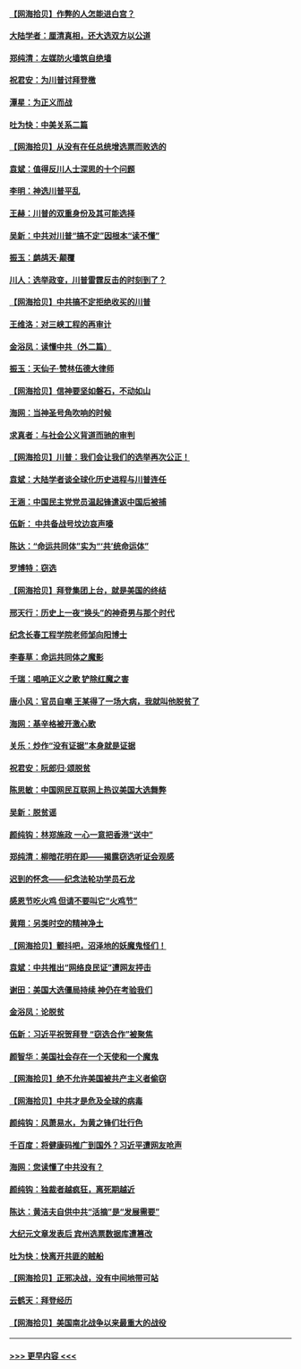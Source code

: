 #### [【网海拾贝】作弊的人怎能进白宫？](../pages/nsc993/n12603546.md?t=12091151) 
#### [大陆学者：厘清真相，还大选双方以公道](../pages/nsc993/n12603475.md?t=12091151) 
#### [郑纯清：左媒防火墙筑自绝墙](../pages/nsc993/n12602226.md?t=12091151) 
#### [祝君安：为川普讨拜登檄](../pages/nsc993/n12602199.md?t=12091151) 
#### [潭星：为正义而战](../pages/nsc993/n12600926.md?t=12091151) 
#### [吐为快：中美关系二篇](../pages/nsc993/n12600908.md?t=12091151) 
#### [【网海拾贝】从没有在任总统增选票而败选的](../pages/nsc993/n12600435.md?t=12091151) 
#### [袁斌：值得反川人士深思的十个问题](../pages/nsc993/n12600332.md?t=12091151) 
#### [李明：神选川普平乱](../pages/nsc993/n12599751.md?t=12091151) 
#### [王赫：川普的双重身份及其可能选择](../pages/nsc993/n12599723.md?t=12091151) 
#### [吴新：中共对川普“搞不定”因根本“读不懂”](../pages/nsc993/n12599502.md?t=12091151) 
#### [振玉：鹧鸪天‧颠覆](../pages/nsc993/n12599494.md?t=12091151) 
#### [川人：选举政变，川普雷霆反击的时刻到了？](../pages/nsc993/n12599291.md?t=12091151) 
#### [【网海拾贝】中共搞不定拒绝收买的川普](../pages/nsc993/n12598955.md?t=12091151) 
#### [王维洛：对三峡工程的再审计](../pages/nsc993/n12598436.md?t=12091151) 
#### [金浴凤：读懂中共（外二篇）](../pages/nsc993/n12597943.md?t=12091151) 
#### [振玉：天仙子‧赞林伍德大律师](../pages/nsc993/n12597929.md?t=12091151) 
#### [【网海拾贝】信神要坚如磐石，不动如山](../pages/nsc993/n12597901.md?t=12091151) 
#### [海网：当神圣号角吹响的时候](../pages/nsc993/n12595891.md?t=12091151) 
#### [求真者：与社会公义背道而驰的审判](../pages/nsc993/n12595868.md?t=12091151) 
#### [【网海拾贝】川普：我们会让我们的选举再次公正！](../pages/nsc993/n12594930.md?t=12091151) 
#### [袁斌：大陆学者谈全球化历史进程与川普连任](../pages/nsc993/n12594690.md?t=12091151) 
#### [王涵：中国民主党党员温起锋遣返中国后被捕](../pages/nsc993/n12594540.md?t=12091151) 
#### [伍新： 中共备战号坟边哀声嚎](../pages/nsc993/n12593086.md?t=12091151) 
#### [陈达：“命运共同体”实为“‘共’统命运体”](../pages/nsc993/n12590865.md?t=12091151) 
#### [罗博特：窃选](../pages/nsc993/n12590619.md?t=12091151) 
#### [【网海拾贝】拜登集团上台，就是美国的终结](../pages/nsc993/n12589725.md?t=12091151) 
#### [邢天行：历史上一夜“换头”的神奇男与那个时代](../pages/nsc993/n12589424.md?t=12091151) 
#### [纪念长春工程学院老师邹向阳博士](../pages/nsc993/n12585390.md?t=12091151) 
#### [李春草：命运共同体之魔影](../pages/nsc993/n12585026.md?t=12091151) 
#### [千瑞：唱响正义之歌 铲除红魔之害](../pages/nsc993/n12585002.md?t=12091151) 
#### [唐小风：官员自嘲 王某得了一场大病，我就叫他脱贫了](../pages/nsc993/n12584981.md?t=12091151) 
#### [海网：基辛格被开激心歌](../pages/nsc993/n12584946.md?t=12091151) 
#### [关乐：炒作“没有证据”本身就是证据](../pages/nsc993/n12583146.md?t=12091151) 
#### [祝君安：阮郎归‧颂脱贫](../pages/nsc993/n12583119.md?t=12091151) 
#### [陈思敏：中国网民互联网上热议美国大选舞弊](../pages/nsc993/n12582845.md?t=12091151) 
#### [吴新：脱贫谣](../pages/nsc993/n12580839.md?t=12091151) 
#### [颜纯钩：林郑施政 一心一意把香港“送中”](../pages/nsc993/n12580805.md?t=12091151) 
#### [郑纯清：柳暗花明在即——揭露窃选听证会观感](../pages/nsc993/n12580795.md?t=12091151) 
#### [迟到的怀念——纪念法轮功学员石龙](../pages/nsc993/n12580245.md?t=12091151) 
#### [感恩节吃火鸡  但请不要叫它“火鸡节”](../pages/nsc993/n12580252.md?t=12091151) 
#### [黄翔：另类时空的精神净土](../pages/nsc993/n12578638.md?t=12091151) 
#### [【网海拾贝】颤抖吧，沼泽地的妖魔鬼怪们！](../pages/nsc993/n12578552.md?t=12091151) 
#### [袁斌：中共推出“网络良民证”遭网友抨击](../pages/nsc993/n12578511.md?t=12091151) 
#### [谢田：美国大选僵局持续 神仍在考验我们](../pages/nsc993/n12577432.md?t=12091151) 
#### [金浴凤：论脱贫](../pages/nsc993/n12576386.md?t=12091151) 
#### [伍新：习近平祝贺拜登 “窃选合作”被聚焦](../pages/nsc993/n12576358.md?t=12091151) 
#### [颜智华：美国社会存在一个天使和一个魔鬼](../pages/nsc993/n12574299.md?t=12091151) 
#### [【网海拾贝】绝不允许美国被共产主义者偷窃](../pages/nsc993/n12573396.md?t=12091151) 
#### [【网海拾贝】中共才是危及全球的病毒](../pages/nsc993/n12571204.md?t=12091151) 
#### [颜纯钩：风萧易水，为黄之锋们壮行色](../pages/nsc993/n12571487.md?t=12091151) 
#### [千百度：将健康码推广到国外？习近平遭网友呛声](../pages/nsc993/n12570808.md?t=12091151) 
#### [海网：您读懂了中共没有？](../pages/nsc993/n12570487.md?t=12091151) 
#### [颜纯钩：独裁者越疯狂，离死期越近](../pages/nsc993/n12569055.md?t=12091151) 
#### [陈达：黄洁夫自供中共“活摘”是“发展需要”](../pages/nsc993/n12568541.md?t=12091151) 
#### [大纪元文章发表后 宾州选票数据库遭篡改](../pages/nsc993/n12568105.md?t=12091151) 
#### [吐为快：快离开共匪的贼船](../pages/nsc993/n12568462.md?t=12091151) 
#### [【网海拾贝】正邪决战，没有中间地带可站](../pages/nsc993/n12568439.md?t=12091151) 
#### [云鹤天：拜登经历](../pages/nsc993/n12567294.md?t=12091151) 
#### [【网海拾贝】美国南北战争以来最重大的战役](../pages/nsc993/n12567247.md?t=12091151) 

----
#### [ >>> 更早内容 <<< ](../indexes/nsc993-earlier.md)
